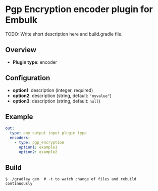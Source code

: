 # Pgp Encryption encoder plugin for Embulk

TODO: Write short description here and build.gradle file.

## Overview

* **Plugin type**: encoder

## Configuration

- **option1**: description (integer, required)
- **option2**: description (string, default: `"myvalue"`)
- **option3**: description (string, default: `null`)

## Example

```yaml
out:
  type: any output input plugin type
  encoders:
    - type: pgp_encryption
      option1: example1
      option2: example2
```


## Build

```
$ ./gradlew gem  # -t to watch change of files and rebuild continuously
```
